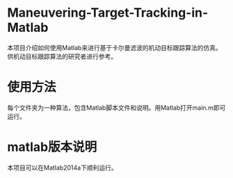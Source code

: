 # Maneuvering-Target-Tracking-in-Matlab
本项目介绍如何使用Matlab来进行基于卡尔曼滤波的机动目标跟踪算法的仿真。供机动目标跟踪算法的研究者进行参考。
# 使用方法
每个文件夹为一种算法，包含Matlab脚本文件和说明。用Matlab打开main.m即可运行。
# matlab版本说明
本项目可以在Matlab2014a下顺利运行。
